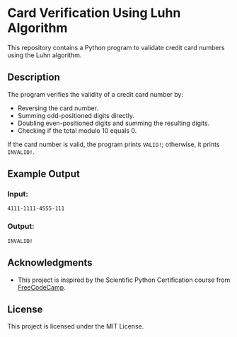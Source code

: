 # Card Verification Using Luhn Algorithm

This repository contains a Python program to validate credit card numbers using the Luhn algorithm.

## Description
The program verifies the validity of a credit card number by:
- Reversing the card number.
- Summing odd-positioned digits directly.
- Doubling even-positioned digits and summing the resulting digits.
- Checking if the total modulo 10 equals 0.

If the card number is valid, the program prints `VALID!`; otherwise, it prints `INVALID!`.

## Example Output
### Input:
```
4111-1111-4555-111
```
### Output:
```
INVALID!
```

## Acknowledgments
- This project is inspired by the Scientific Python Certification course from [FreeCodeCamp](https://www.freecodecamp.org/).

## License
This project is licensed under the MIT License.
